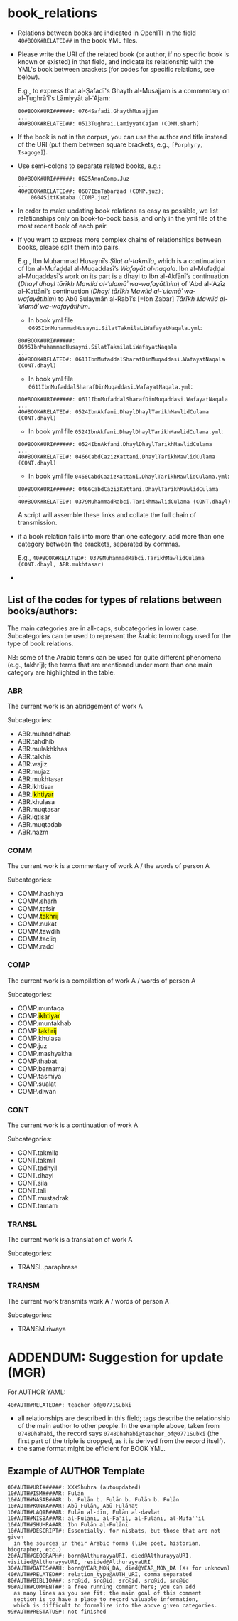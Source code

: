 # book_relations

- Relations between books are indicated in OpenITI in the field `40#BOOK#RELATED##` in the book YML files. 

- Please write the URI of the related book (or author, if no specific book is known or existed) in that field, 
and indicate its relationship with the YML's book between brackets (for codes for specific relations, see below). 

  E.g., to express that al-Ṣafadī's Ghayth al-Musajjam is a commentary on al-Ṭughrā'ī's Lāmiyyāt al-ʿAjam:

  ```
  00#BOOK#URI######: 0764Safadi.GhaythMusajjam
  ...
  40#BOOK#RELATED##: 0513Tughrai.LamiyyatCajam (COMM.sharh)
  ```

- If the book is not in the corpus, you can use the author and title instead of the URI (put them between square brackets, e.g., `[Porphyry, Isagoge]`).

- Use semi-colons to separate related books, e.g.:

  ```
  00#BOOK#URI######: 0625AnonComp.Juz
  ...
  40#BOOK#RELATED##: 0607IbnTabarzad (COMP.juz); 
      0604SittKataba (COMP.juz)
  ```

- In order to make updating book relations as easy as possible, we list relationships only on book-to-book basis,
and only in the yml file of the most recent book of each pair. 

- If you want to express more complex chains of relationships between books, please split them into pairs. 

  E.g., Ibn Muḥammad Ḥusaynī’s *Ṣilat al-takmila*, which is a continuation of Ibn al-Mufaḍḍal al-Muqaddasī’s *Wafayāt al-naqala*. Ibn al-Mufaḍḍal al-Muqaddasī’s work on its part is a dhayl to Ibn al-Akfānī’s continuation (*Dhayl dhayl tārīkh Mawlid al-ʿulamāʾ wa-wafayātihim*) of ʿAbd al-ʿAzīz al-Kattānī’s continuation (*Dhayl tārīkh Mawlid al-ʿulamāʾ wa-wafayātihim*) to Abū Sulaymān al-Rabʿī’s [=Ibn Zabar] *Tārīkh Mawlid al-ʿulamāʾ wa-wafayātihim*. 

  * In book yml file `0695IbnMuhammadHusayni.SilatTakmilaLiWafayatNaqala.yml`:

  ```
  00#BOOK#URI######: 0695IbnMuhammadHusayni.SilatTakmilaLiWafayatNaqala
  ...
  40#BOOK#RELATED#: 0611IbnMufaddalSharafDinMuqaddasi.WafayatNaqala (CONT.dhayl)
  ```

  * In book yml file `0611IbnMufaddalSharafDinMuqaddasi.WafayatNaqala.yml`:

  ```
  00#BOOK#URI######: 0611IbnMufaddalSharafDinMuqaddasi.WafayatNaqala
  ...
  40#BOOK#RELATED#: 0524IbnAkfani.DhaylDhaylTarikhMawlidCulama (CONT.dhayl) 
  ```

  * In book yml file `0524IbnAkfani.DhaylDhaylTarikhMawlidCulama.yml`:

  ```
  00#BOOK#URI######: 0524IbnAkfani.DhaylDhaylTarikhMawlidCulama
  ...
  40#BOOK#RELATED#: 0466CabdCazizKattani.DhaylTarikhMawlidCulama (CONT.dhayl) 
  ```

  * In book yml file `0466CabdCazizKattani.DhaylTarikhMawlidCulama.yml`:

  ```
  00#BOOK#URI######: 0466CabdCazizKattani.DhaylTarikhMawlidCulama
  ...
  40#BOOK#RELATED#: 0379MuhammadRabci.TarikhMawlidCulama (CONT.dhayl) 
  ```

  A script will assemble these links and collate the full chain of transmission.
  
- if a book relation falls into more than one category, add more than one category between the brackets, separated by commas.

  E.g., `40#BOOK#RELATED#: 0379MuhammadRabci.TarikhMawlidCulama (CONT.dhayl, ABR.mukhtasar)`
  
- 

## List of the codes for types of relations between books/authors:
The main categories are in all-caps, subcategories in lower case. Subcategories can be used to represent the Arabic terminology used for the type of book relations.

NB: some of the Arabic terms can be used for quite different phenomena (e.g., takhrīj); the terms that are mentioned under more than one main category are highlighted in the table.

### ABR
The current work is an abridgement of work A

Subcategories:

* ABR.muhadhdhab
* ABR.tahdhib
* ABR.mulakhkhas
* ABR.talkhis
* ABR.wajiz
* ABR.mujaz
* ABR.mukhtasar
* ABR.ikhtisar
* ABR.<mark>ikhtiyar</mark>
* ABR.khulasa
* ABR.muqtasar
* ABR.iqtisar
* ABR.muqtadab
* ABR.nazm

### COMM
The current work is a commentary of work A / the words of person A

Subcategories:

* COMM.hashiya
* COMM.sharh
* COMM.tafsir
* COMM.<mark>takhrij</mark>
* COMM.nukat
* COMM.tawdih
* COMM.tacliq
* COMM.radd

### COMP
The current work is a compilation of work A / words of person A

Subcategories:

* COMP.muntaqa
* COMP.<mark>ikhtiyar</mark>
* COMP.muntakhab
* COMP.<mark>takhrij</mark>
* COMP.khulasa
* COMP.juz
* COMP.mashyakha
* COMP.thabat
* COMP.barnamaj
* COMP.tasmiya
* COMP.sualat
* COMP.diwan


### CONT
The current work is a continuation of work A

Subcategories:

* CONT.takmila
* CONT.takmil
* CONT.tadhyil
* CONT.dhayl
* CONT.sila
* CONT.tali
* CONT.mustadrak
* CONT.tamam

### TRANSL
The current work is a translation of work A

Subcategories:

* TRANSL.paraphrase

### TRANSM
The current work transmits work A / words of person A

Subcategories:

* TRANSM.riwaya


# ADDENDUM: Suggestion for update (MGR)

For AUTHOR YAML:

`40#AUTH#RELATED##: teacher_of@0771Subki`

- all relationships are described in this field; tags describe the relationship of the main author to other people. In the example above, taken from `0748Dhahabi`, the record says `0748Dhahabi@teacher_of@0771Subki` (the first part of the triple is dropped, as it is derived from the record itself).
- the same format might be efficient for BOOK YML.

## Example of AUTHOR Template

```
00#AUTH#URI######: XXXShuhra (autoupdated)
10#AUTH#ISM####AR: Fulān
10#AUTH#NASAB##AR: b. Fulān b. Fulān b. Fulān b. Fulān
10#AUTH#KUNYA##AR: Abū Fulān, Abū Fulānaŧ
10#AUTH#LAQAB##AR: Fulān al-dīn, Fulān al-dawlaŧ
10#AUTH#NISBA##AR: al-Fulānī, al-Fāʿil, al-Fulānī, al-Mufaʿʿil
10#AUTH#SHUHRA#AR: Ibn Fulān al-Fulānī
10#AUTH#DESCRIPT#: Essentially, for nisbaŧs, but those that are not given
  in the sources in their Arabic forms (like poet, historian, biographer, etc.)
20#AUTH#GEOGRAPH#: born@AlthurayyaURI, died@AlthurayyaURI, visitied@AlthurayyaURI, resided@AlthurayyaURI
30#AUTH#DATES##AH: born@YEAR_MON_DA, died@YEAR_MON_DA (X+ for unknown)
40#AUTH#RELATED##: relation_type@AUTH_URI, comma separated
80#AUTH#BIBLIO###: src@id, src@id, src@id, src@id, src@id
90#AUTH#COMMENT##: a free running comment here; you can add
  as many lines as you see fit; the main goal of this comment
  section is to have a place to record valuable information,
  which is difficult to formalize into the above given categories.
99#AUTH#RESTATUS#: not finished
```



